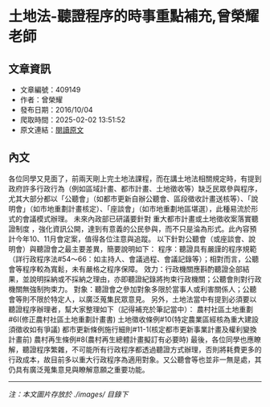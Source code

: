 # 土地法-聽證程序的時事重點補充,曾榮耀老師

## 文章資訊
- 文章編號：409149
- 作者：曾榮耀
- 發布日期：2016/10/04
- 爬取時間：2025-02-02 13:51:52
- 原文連結：[閱讀原文](https://real-estate.get.com.tw/Columns/detail.aspx?no=409149)

## 內文
各位同學又見面了，前兩天剛上完土地法課程，而在講土地法相關規定時，有提到政府許多行政行為（例如區域計畫、都市計畫、土地徵收等）缺乏民眾參與程序，尤其大部分都以「公聽會」（如都市更新自辦公聽會、區段徵收計畫送核等）、「說明會」（如市地重劃計畫核定）、「座談會」（如市地重劃地區堪選），此種易流於形式的會議模式辦理。
未來內政部已研議要針對
重大都市計畫或土地徵收案落實聽證制度
，強化資訊公開，達到有意義的公民參與，而不只是淪為形式。此內容預計今年10、11月會定案，值得各位注意與追蹤。
以下針對公聽會（或座談會、說明會）與聽證會之最主要差異，簡要說明如下：
程序：聽證具有嚴謹的程序規範（詳行政程序法#54～66：如主持人、會議過程、會議記錄等）；相對而言，公聽會等程序較為寬鬆，未有嚴格之程序保障。
效力：行政機關應斟酌聽證全部結果，並說明採納或不採納之理由，亦即聽證紀錄將拘束行政機關；公聽會則對行政機關無強制拘束力。
對象：聽證會之參加對象多限於當事人或利害關係人；公聽會等則不限於特定人，以廣泛蒐集民眾意見。
另外，土地法當中有提到必須要以聽證程序辦理者，幫大家整理如下（記得補充於筆記當中）：
農村社區土地重劃#6I(修正農村社區土地重劃計畫書)
土地徵收條例#10(特定農業區經核為重大建設須徵收如有爭議)
都市更新條例施行細則#11-1(核定都市更新事業計畫及權利變換計畫前)
農村再生條例#8(農村再生總體計畫擬訂有必要時)
最後，各位同學也應瞭解，聽證程序繁雜，不可能所有行政程序都透過聽證方式辦理，否則將耗費更多的行政成本，故目前多以重大行政程序為適用對象。又公聽會等也並非一無是處，其仍具有廣泛蒐集意見與瞭解意願之重要功能。

---
*注：本文圖片存放於 ./images/ 目錄下*
